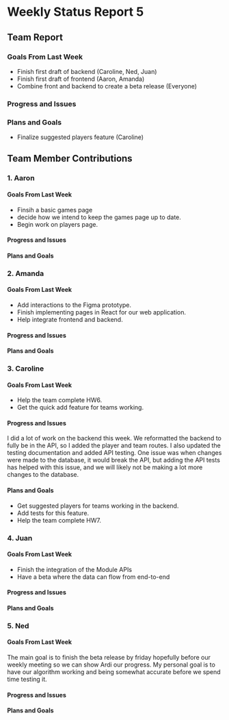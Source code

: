 # Weekly Status Report 5

## Team Report
### Goals From Last Week
- Finish first draft of backend (Caroline, Ned, Juan)
- Finish first draft of frontend (Aaron, Amanda)
- Combine front and backend to create a beta release (Everyone)

### Progress and Issues


### Plans and Goals
- Finalize suggested players feature (Caroline)


## Team Member Contributions
### 1. Aaron
#### Goals From Last Week
- Finsih a basic games page
- decide how we intend to keep the games page up to date.
- Begin work on players page.

#### Progress and Issues

#### Plans and Goals

### 2. Amanda
#### Goals From Last Week
- Add interactions to the Figma prototype.
- Finish implementing pages in React for our web application.
- Help integrate frontend and backend.

#### Progress and Issues

#### Plans and Goals

### 3. Caroline
#### Goals From Last Week
- Help the team complete HW6.
- Get the quick add feature for teams working.

#### Progress and Issues
I did a lot of work on the backend this week. We reformatted the backend to fully be in the API, so I added the player and team routes. I also updated the testing documentation and added API testing. One issue was when changes were made to the database, it would break the API, but adding the API tests has helped with this issue, and we will likely not be making a lot more changes to the database.

#### Plans and Goals
- Get suggested players for teams working in the backend.
- Add tests for this feature.
- Help the team complete HW7.


### 4. Juan
#### Goals From Last Week
- Finish the integration of the Module APIs
- Have a beta where the data can flow from end-to-end

#### Progress and Issues

#### Plans and Goals


### 5. Ned
#### Goals From Last Week
The main goal is to finish the beta release by friday hopefully before our weekly meeting so we can show Ardi our progress. My personal goal is to have our algorithm working and being somewhat accurate before we spend time testing it.

#### Progress and Issues

#### Plans and Goals

